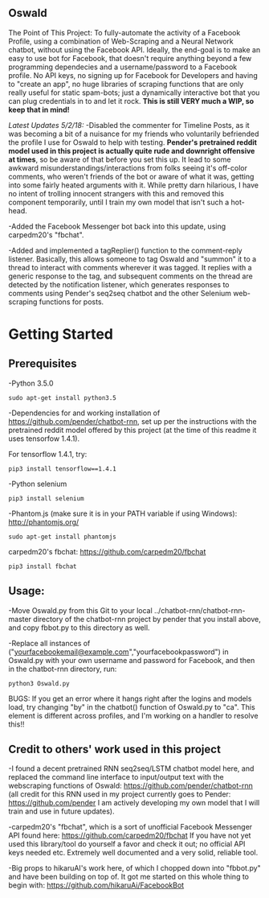 ## Oswald

The Point of This Project:
  To fully-automate the activity of a Facebook Profile, using a combination of Web-Scraping and a Neural Network chatbot, without using the Facebook API.  Ideally, the end-goal is to make an easy to use bot for Facebook, that doesn't require anything beyond a few programming dependecies and a username/password to a Facebook profile.  No API keys, no signing up for Facebook for Developers and having to "create an app", no huge libraries of scraping functions that are only really useful for static spam-bots; just a dynamically interactive bot that you can plug credentials in to and let it rock.  **This is still VERY much a WIP, so keep that in mind!**  


*Latest Updates 5/2/18:*
-Disabled the commenter for Timeline Posts, as it was becoming a bit of a nuisance for my friends who voluntarily befriended the profile I use for Oswald to help with testing.  **Pender's pretrained reddit model used in this project is actually quite rude and downright offensive at times**, so be aware of that before you set this up.  It lead to some awkward misunderstandings/interactions from folks seeing it's off-color comments, who weren't friends of the bot or aware of what it was, getting into some fairly heated arguments with it.  While pretty darn hilarious, I have no intent of trolling innocent strangers with this and removed this component temporarily, until I train my own model that isn't such a hot-head.

-Added the Facebook Messenger bot back into this update, using carpedm20's "fbchat".

-Added and implemented a tagReplier() function to the comment-reply listener.  Basically, this allows someone to tag Oswald and "summon" it to a thread to interact with comments wherever it was tagged.  It replies with a generic response to the tag, and subsequent comments on the thread are detected by the notification listener, which generates responses to comments using Pender's seq2seq chatbot and the other Selenium web-scraping functions for posts.

# Getting Started


## Prerequisites


-Python 3.5.0  
```
sudo apt-get install python3.5
```

-Dependencies for and working installation of https://github.com/pender/chatbot-rnn, set up per the instructions with the pretrained reddit model offered by this project (at the time of this readme it uses tensorfow 1.4.1).

For tensorflow 1.4.1, try:
```
pip3 install tensorflow==1.4.1
```

-Python selenium
```
pip3 install selenium
```


-Phantom.js (make sure it is in your PATH variable if using Windows):  http://phantomjs.org/
```
sudo apt-get install phantomjs
```

carpedm20's fbchat: https://github.com/carpedm20/fbchat
```
pip3 install fbchat
```

## Usage:

-Move Oswald.py from this Git to your local ../chatbot-rnn/chatbot-rnn-master directory of the chatbot-rnn project by pender that you install above, and copy fbbot.py to this directory as well.


-Replace all instances of ("yourfacebookemail@example.com","yourfacebookpassword") in Oswald.py with your own username and password for Facebook, and then in the chatbot-rnn directory, run:

```
python3 Oswald.py
```
BUGS: 
If you get an error where it hangs right after the logins and models load, try changing "by" in the chatbot() function of Oswald.py to "ca".  This element is different across profiles, and I'm working on a handler to resolve this!!

## Credit to others' work used in this project

-I found a decent pretrained RNN seq2seq/LSTM chatbot model here, and replaced the command line interface to input/output text with the webscraping functions of Oswald: https://github.com/pender/chatbot-rnn
(all credit for this RNN used in my project currently goes to Pender: https://github.com/pender I am actively developing my own model that I will train and use in future updates).

-carpedm20's "fbchat", which is a sort of unofficial Facebook Messenger API found here: https://github.com/carpedm20/fbchat
If you have not yet used this library/tool do yourself a favor and check it out; no official API keys needed etc.  Extremely well documented and a very solid, reliable tool.

-Big props to hikaruAI's work here, of which I chopped down into "fbbot.py" and have been building on top of.  It got me started on this whole thing to begin with:
https://github.com/hikaruAi/FacebookBot






